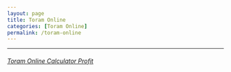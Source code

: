 ```yaml
---
layout: page
title: Toram Online
categories: [Toram Online]
permalink: /toram-online
---
```

---
###### [Toram Online Calculator Profit](/toram-online-calculator)